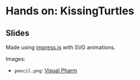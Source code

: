# Hands on: KissingTurtles

## Slides

Made using [impress.js](http://bartaz.github.com/impress.js/) with SVG animations.

Images:
* `pencil.png`: [Visual Pharm](http://www.iconfinder.com/icondetails/27845/128/edit_pencil_write_write_%26_erase_icon)